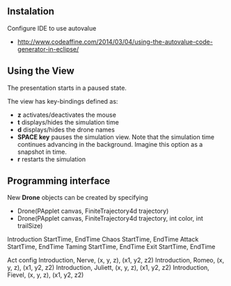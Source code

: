 ## Instalation
Configure IDE to use autovalue
- http://www.codeaffine.com/2014/03/04/using-the-autovalue-code-generator-in-eclipse/

## Using the View
The presentation starts in a paused state.

The view has key-bindings defined as:
- **z** activates/deactivates the mouse
- **t** displays/hides the simulation time
- **d** displays/hides the drone names
- **SPACE key** pauses the simulation view. Note that the simulation time continues advancing in the background. Imagine this option as a snapshot in time.
- **r** restarts the simulation

## Programming interface
New **Drone** objects can be created by specifying 
- Drone(PApplet canvas, FiniteTrajectory4d trajectory)
- Drone(PApplet canvas, FiniteTrajectory4d trajectory, int color, int trailSize)




Introduction StartTime, EndTime
Chaos StartTime, EndTime
Attack StartTime, EndTime
Taming StartTime, EndTime
Exit StartTime, EndTime


Act config
Introduction, Nerve, (x, y, z), (x1, y2, z2) 
Introduction, Romeo, (x, y, z), (x1, y2, z2) 
Introduction, Juliett, (x, y, z), (x1, y2, z2) 
Introduction, Fievel, (x, y, z), (x1, y2, z2) 
